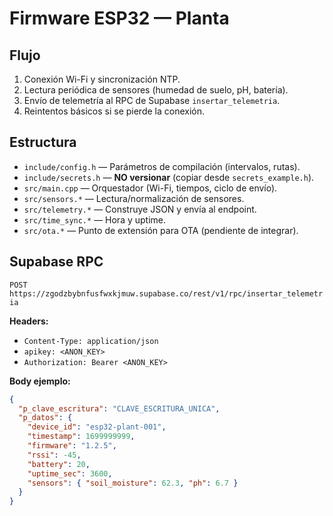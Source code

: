 # Firmware ESP32 — Planta

## Flujo
1. Conexión Wi-Fi y sincronización NTP.
2. Lectura periódica de sensores (humedad de suelo, pH, batería).
3. Envío de telemetría al RPC de Supabase `insertar_telemetria`.
4. Reintentos básicos si se pierde la conexión.

## Estructura
- `include/config.h` — Parámetros de compilación (intervalos, rutas).
- `include/secrets.h` — **NO versionar** (copiar desde `secrets_example.h`).
- `src/main.cpp` — Orquestador (Wi-Fi, tiempos, ciclo de envío).
- `src/sensors.*` — Lectura/normalización de sensores.
- `src/telemetry.*` — Construye JSON y envía al endpoint.
- `src/time_sync.*` — Hora y uptime.
- `src/ota.*` — Punto de extensión para OTA (pendiente de integrar).

## Supabase RPC
`POST https://zgodzbybnfusfwxkjmuw.supabase.co/rest/v1/rpc/insertar_telemetria`

**Headers:**
- `Content-Type: application/json`
- `apikey: <ANON_KEY>`
- `Authorization: Bearer <ANON_KEY>`

**Body ejemplo:**
```json
{
  "p_clave_escritura": "CLAVE_ESCRITURA_UNICA",
  "p_datos": {
    "device_id": "esp32-plant-001",
    "timestamp": 1699999999,
    "firmware": "1.2.5",
    "rssi": -45,
    "battery": 20,
    "uptime_sec": 3600,
    "sensors": { "soil_moisture": 62.3, "ph": 6.7 }
  }
}
